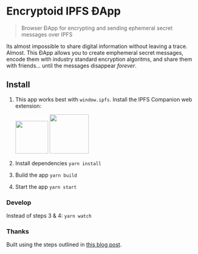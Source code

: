 # Encryptoid IPFS ĐApp

> Browser ĐApp for encrypting and sending ephemeral secret messages over IPFS

Its almost impossible to share digital information without leaving a trace. Almost. This ĐApp allows you to create emphemeral secret messages, encode them with industry standard encryption algoritms, and share them with friends... until the messages disappear _forever_.

## Install

1.  This app works best with `window.ipfs`. Install the IPFS Companion web extension:

    <a href="https://addons.mozilla.org/en-US/firefox/addon/ipfs-companion/" title="Get the add-on"><img width="86" src="https://blog.mozilla.org/addons/files/2015/11/AMO-button_1.png" /></a> <a href="https://chrome.google.com/webstore/detail/ipfs-companion/nibjojkomfdiaoajekhjakgkdhaomnch" title="Get the extension"><img width="103" src="https://developer.chrome.com/webstore/images/ChromeWebStore_BadgeWBorder_v2_206x58.png" /></a>

2.  Install dependencies `yarn install`
3.  Build the app `yarn build`
4.  Start the app `yarn start`

### Develop

Instead of steps 3 & 4: `yarn watch`

### Thanks

Built using the steps outlined in [this blog post]().
